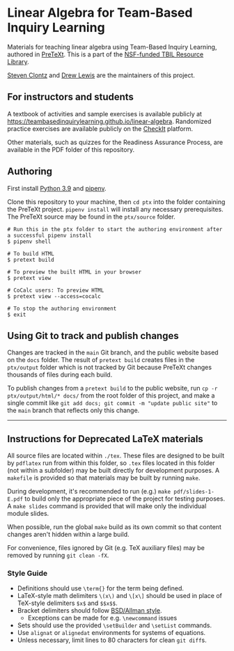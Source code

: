# Linear Algebra for Team-Based Inquiry Learning

Materials for teaching linear algebra using
Team-Based Inquiry Learning, authored in
[PreTeXt](https://pretextbook.org/). This is a part of the
[NSF-funded TBIL Resource Library](https://sites.google.com/southalabama.edu/tbil).

[Steven Clontz](https://clontz.org) and
[Drew Lewis](https://twitter.com/siwelwerd) are the maintainers
of this project.

## For instructors and students

A textbook of activities and sample exercises is available publicly at
<https://teambasedinquirylearning.github.io/linear-algebra>.
Randomized practice exercises are available publicly on the
[CheckIt](https://checkit.clontz.org/#/banks/tbil-la) platform.

Other materials, such as quizzes for the Readiness Assurance Process,
are available in the PDF folder of this repository.

## Authoring

First install [Python 3.9](https://www.python.org/) and [pipenv](https://github.com/pypa/pipenv).

Clone this repository to your machine, then `cd ptx` into the folder containing
the PreTeXt project. `pipenv install` will install any necessary prerequisites.
The PreTeXt source may be found in the `ptx/source` folder.

```
# Run this in the ptx folder to start the authoring environment after a successful pipenv install
$ pipenv shell

# To build HTML
$ pretext build

# To preview the built HTML in your browser
$ pretext view

# CoCalc users: To preview HTML
$ pretext view --access=cocalc

# To stop the authoring environment
$ exit
```

## Using Git to track and publish changes

Changes are tracked in the `main` Git branch, and the public website
based on the `docs` folder. The result of `pretext build` creates
files in the `ptx/output` folder which is not tracked by Git because PreTeXt
changes thousands of files during each build.

To publish changes from a `pretext build` to the public website,
run `cp -r ptx/output/html/* docs/` from the root folder of this project,
and make a single commit like `git add docs; git commit -m "update public site"`
to the `main` branch that reflects only this change.

---

## Instructions for Deprecated LaTeX materials

All source files are located within `./tex`. These files are designed
to be built by `pdflatex` run from within this folder, so `.tex` files
located in this folder (not within a subfolder) may be built directly
for development purposes. A `makefile` is provided so that materials may
be built by running `make`.

During development, it's recommended to run (e.g.) `make pdf/slides-1-E.pdf`
to build only the appropriate piece of the project for testing purposes.
A `make slides` command is provided that will make only the individual module slides.

When possible, run the global `make` build as its own commit so that content
changes aren't hidden within a large build. 
 
For convenience, files ignored by Git (e.g. TeX auxiliary files) may be
removed by running `git clean -fX`.

### Style Guide

- Definitions should use `\term{}` for the term being defined.
- LaTeX-style math delimiters `\(x\)` and `\[x\]` should be used in
  place of TeX-style delimiters `$x$` and `$$x$$`.
- Bracket delimiters should follow [BSD/Allman style][allman].
    - Exceptions can be made for e.g. `\newcommand` issues
- Sets should use the provided `\setBuilder` and `\setList` commands.
- Use `alignat` or `alignedat` environments for systems of equations.
- Unless necessary, limit lines to 80 characters for clean `git diff`s.


[allman]: https://en.wikipedia.org/wiki/Indentation_style#Allman_style
